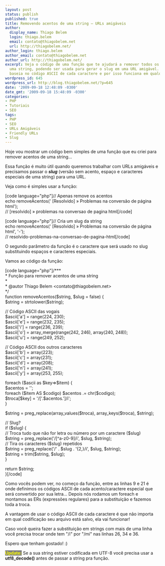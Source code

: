 ```yaml
---
layout: post
status: publish
published: true
title: Removendo acentos de uma string – URLs amigáveis
author:
  display_name: Thiago Belem
  login: thiago.belem
  email: contato@thiagobelem.net
  url: http://thiagobelem.net/
author_login: thiago.belem
author_email: contato@thiagobelem.net
author_url: http://thiagobelem.net/
excerpt: Veja o código de uma função que te ajudará a remover todos os acentos de
  uma string, podendo ser usada para gerar o slug em uma URL amigável. A função se
  baseia no código ASCII de cada caractere e por isso funciona em qualquer ambiente.
wordpress_id: 645
wordpress_url: http://blog.thiagobelem.net/?p=645
date: '2009-09-18 12:48:09 -0300'
date_gmt: '2009-09-18 15:48:09 -0300'
categories:
- PHP
- Tutoriais
- SEO
tags:
- PHP
- SEO
- URLs Amigáveis
- Friendly URLs
- Slug
---
```

<p>Hoje vou mostrar um código bem simples de uma função que eu criei para remover acentos de uma string...</p>
<p>Essa função é muito útil quando queremos trabalhar com URLs amigáveis e precisamos passar o <em><strong>slug</strong></em> (versão sem acento, espaço e caracteres especiais de uma string) para uma URL.</p>
<p>Veja como é simples usar a função:</p>
<p>[code language="php"]// Apenas remove os acentos<br />
echo removeAcentos(' [Resolvido] » Problemas na conversão de página html');<br />
// [resolvido] » problemas na conversao de pagina html[/code]</p>
<p>[code language="php"]// Cria um slug da string<br />
echo removeAcentos(' [Resolvido] » Problemas na conversão de página html', '-');<br />
// resolvido-problemas-na-conversao-de-pagina-html[/code]</p>
<p>O segundo parâmetro da função é o caractere que será usado no slug substituindo espaços e caracteres especiais.</p>
<p>Vamos ao código da função:</p>
<p>[code language="php"]/***<br />
 * Função para remover acentos de uma string<br />
 *<br />
 * @autor Thiago Belem &lt;contato@thiagobelem.net&gt;<br />
 */<br />
function removeAcentos($string, $slug = false) {<br />
	$string = strtolower($string);</p>
<p>	// Código ASCII das vogais<br />
	$ascii['a'] = range(224, 230);<br />
	$ascii['e'] = range(232, 235);<br />
	$ascii['i'] = range(236, 239);<br />
	$ascii['o'] = array_merge(range(242, 246), array(240, 248));<br />
	$ascii['u'] = range(249, 252);</p>
<p>	// Código ASCII dos outros caracteres<br />
	$ascii['b'] = array(223);<br />
	$ascii['c'] = array(231);<br />
	$ascii['d'] = array(208);<br />
	$ascii['n'] = array(241);<br />
	$ascii['y'] = array(253, 255);</p>
<p>	foreach ($ascii as $key=&gt;$item) {<br />
		$acentos = '';<br />
		foreach ($item AS $codigo) $acentos .= chr($codigo);<br />
		$troca[$key] = '/['.$acentos.']/i';<br />
	}</p>
<p>	$string = preg_replace(array_values($troca), array_keys($troca), $string);</p>
<p>	// Slug?<br />
	if ($slug) {<br />
		// Troca tudo que não for letra ou número por um caractere ($slug)<br />
		$string = preg_replace('/[^a-z0-9]/i', $slug, $string);<br />
		// Tira os caracteres ($slug) repetidos<br />
		$string = preg_replace('/' . $slug . '{2,}/i', $slug, $string);<br />
		$string = trim($string, $slug);<br />
	}</p>
<p>	return $string;<br />
}[/code]</p>
<p>Como vocês podem ver, no começo da função, entre as linhas 9 e 21 é onde definimos os códigos ASCII de cada acento/caractere especial que será convertido por sua letra... Depois nós rodamos um foreach e montamos as ERs (expressões regulares) para a substituição e fazemos toda a troca.</p>
<p>A vantagem de usar o código ASCII de cada caractere é que não importa em qual codificação seu arquivo está salvo, ela vai funcionar!</p>
<p>Caso você queira fazer a substituição em strings com mais de uma linha você precisa trocar onde tem "/i" por "/mi" nas linhas 26, 34 e 36.</p>
<p>Espero que tenham gostado! :)</p>
<p><strong style="background: gray; color: yellow">Update:</strong> Se a sua string estiver codificada em UTF-8 você precisa usar a <strong>utf8_decode()</strong> antes de passar a string pra função.</p>
